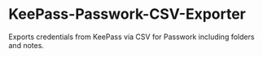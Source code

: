 # KeePass-Passwork-CSV-Exporter
Exports credentials from KeePass via CSV for Passwork including folders and notes.
